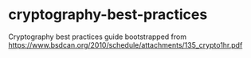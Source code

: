 # cryptography-best-practices
Cryptography best practices guide bootstrapped from https://www.bsdcan.org/2010/schedule/attachments/135_crypto1hr.pdf
